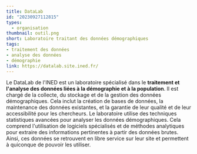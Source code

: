 ```yaml
---
title: DataLab
id: "20230927112815"
types:
  - organisation
thumbnail: outil.png
short: Laboratoire traitant des données démographiques 
tags:
- traitement des données
- analyse des données
- démographie
link: https://datalab.site.ined.fr/
---
```


Le DataLab de l'INED est un laboratoire spécialisé dans le **traitement et l'analyse des données liées à la démographie et à la population**. Il est chargé de la collecte, du stockage et de la gestion des données démographiques. Cela inclut la création de bases de données, la maintenance des données existantes, et la garantie de leur qualité et de leur accessibilité pour les chercheurs.
Le laboratoire utilise des techniques statistiques avancées pour analyser les données démographiques. Cela comprend l'utilisation de logiciels spécialisés et de méthodes analytiques pour extraire des informations pertinentes à partir des données brutes.
Ainsi, ces données se retrouvent en libre service sur leur site et permettent à quiconque de pouvoir les utiliser.

